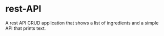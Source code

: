 # rest-API
  A rest API CRUD application that shows a list of ingredients and a simple API that prints text.
